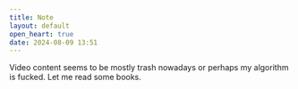 ```yaml
---
title: Note
layout: default
open_heart: true
date: 2024-08-09 13:51
---
```


Video content seems to be mostly trash nowadays or perhaps my algorithm is fucked. Let me read some books.
